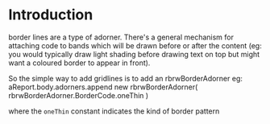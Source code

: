 # Introduction #

border lines are a type of adorner. There's a general mechanism for attaching code to bands which will be drawn before or after the content (eg: you would typically draw light shading before drawing text on top but might want a coloured border to appear in front).

So the simple way to add gridlines is to add an rbrwBorderAdorner
eg:
aReport.body.adorners.append new rbrwBorderAdorner( rbrwBorderAdorner.BorderCode.oneThin )

where the `oneThin` constant indicates the kind of border pattern